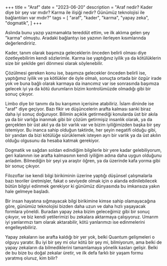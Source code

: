 +++
title = "Araf"
date = "2023-06-20"
description = "Araf nedir? Kader diye bir şey var mıdır? Karma ile ilişiği nedir? Günümüz teknolojisi ile bağlantıları var mıdır?"
tags = [
    "araf",
    "kader",
    "karma",
    "yapay zeka",
    "dogmatik",
]
+++

Aslında bunu yazıp yazmamakta tereddüt ettim, ve ilk aklıma gelen şey "karma" olmuştu. Aradaki bağlantıyı ise yazının ilerleyen kısımlarında değerlendiririz.

Kader, tanım olarak başımıza geleceklerin önceden belirli olması diye özetleyebilirim kendi sözlerimle. Karma ise yaptığınız iyilik ya da kötülüklerin size bir şekilde geri dönmesi olarak söylenebilir.

Çözülmesi gereken konu ise, başımıza gelecekler önceden belirli ise, yaptığımız iyilik ve ya kötlükler de öyle olmalı, sonuçta ortada bir özgür irade yok ve buna bağlı olarak karmaya da inancımız var ise sonrasında başımıza gelecek iyi ya da kötü durumların bizim kontrolümüzde olmadığı gibi bir sonuç çıkıyor.

Limbo diye bir tanımı da bu karışımın içerisine atabiliriz. İslam dininde ise "araf" diye geçiyor. Bazı fikir ve düşüncelerin arafta kalması sanki biraz daha iyi sonuç doğuruyor. Bilimin açıklık getirmediği konularda üst bir akıla ya da bir varlığa inanmak gibi bir çözüm getirmişiz insanlık olarak, ya da gerçekten bir üst akıl ya da bir varlık var ve bizim iyiliğimizden başka bir şey istemiyor. Bu inanca sahip olduğun taktirde, her şeyin negatifi olduğu gibi, bir yandan da bizi kötülüğe sürüklemek isteyen ayrı bir varlık ya da üst akılın olduğu olgusunu da hesaba katmak gerekiyor. 

Dogmatik ve sağdan soldan edindiğim bilgilerle bir yere kadar gelebiliyorum, geri kalanının ise arafta kalmasının kendi iyiliğim adına daha uygun olduğunu anladım. Bilmediğin bir şeyi ya araştır öğren, ya da üzerinde kafa yorma gibi bir sonuç çıkıyor.

Filozoflar ise kendi bilgi birikiminin üzerine yaptığı düşünsel çalışmalarla bazı teoriler üretmişler, fakat o seviyede olmak için o alanda edinilebilecek bütün bilgiyi edinmek gerekiyor ki günümüz dünyasında bu imkansıza yakın hale gelmeye başladı.

Bir insan hayatına sığmayacak bilgi birikimine kimse sahip olamayacağına göre, günümüz teknolojisi bizden daha uzun ve daha hızlı yaşayacak formlara yöneldi. Buradan yapay zeka bizim geleceğimiz gibi bir sonuç çıkıyor, ve biz kendi yetilerimizi bu zekalara aktarmaya çalışıyoruz. Umarım iyi yanlarımızı tam olarak aktarabilir, kötü yanlarımızı ise edinmelerini engelleyebiliriz.

Yapay zekaların ise arafta kaldığı bir yer yok, belki Quantum gelişmeleri o olguyu yaratır. Bu iyi bir şey mi olur kötü bir şey mi, bilmiyorum, ama belki de yapay zekaların da bilmediklerini tamamlamaya yönelik kasları gelişir. Belki de bu bize bu doğal zekalar üretir, ve ilk defa farklı bir yaşam formu yaratmış oluruz, kim bilir?